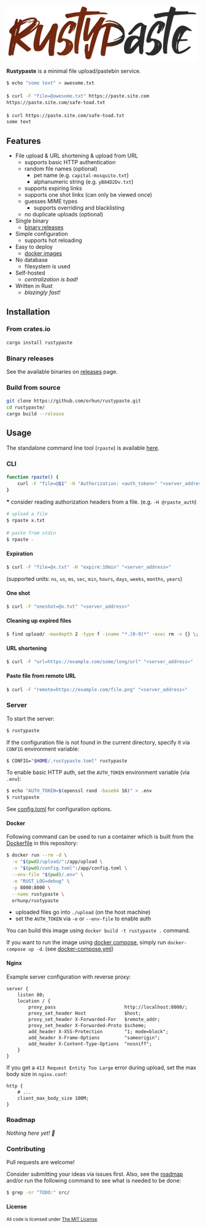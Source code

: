 <a href="https://github.com/orhun/rustypaste"><img src="img/rustypaste_logo.png" width="500"></a>

**Rustypaste** is a minimal file upload/pastebin service.

```sh
$ echo "some text" > awesome.txt

$ curl -F "file=@awesome.txt" https://paste.site.com
https://paste.site.com/safe-toad.txt

$ curl https://paste.site.com/safe-toad.txt
some text
```

## Features

- File upload & URL shortening & upload from URL
  - supports basic HTTP authentication
  - random file names (optional)
    - pet name (e.g. `capital-mosquito.txt`)
    - alphanumeric string (e.g. `yB84D2Dv.txt`)
  - supports expiring links
  - supports one shot links (can only be viewed once)
  - guesses MIME types
    - supports overriding and blacklisting
  - no duplicate uploads (optional)
- Single binary
  - [binary releases](https://github.com/orhun/rustypaste/releases)
- Simple configuration
  - supports hot reloading
- Easy to deploy
  - [docker images](https://hub.docker.com/r/orhunp/rustypaste)
- No database
  - filesystem is used
- Self-hosted
  - _centralization is bad!_
- Written in Rust
  - _blazingly fast!_

## Installation

### From crates.io

```sh
cargo install rustypaste
```

### Binary releases

See the available binaries on [releases](https://github.com/orhun/rustypaste/releases/) page.

### Build from source

```sh
git clone https://github.com/orhun/rustypaste.git
cd rustypaste/
cargo build --release
```

## Usage

The standalone command line tool (`rpaste`) is available [here](https://github.com/orhun/rustypaste-cli).

### CLI

```sh
function rpaste() {
    curl -F "file=@$1" -H "Authorization: <auth_token>" "<server_address>"
}
```

**\*** consider reading authorization headers from a file. (e.g. `-H @rpaste_auth`)

```sh
# upload a file
$ rpaste x.txt

# paste from stdin
$ rpaste -
```

#### Expiration

```sh
$ curl -F "file=@x.txt" -H "expire:10min" "<server_address>"
```

(supported units: `ns`, `us`, `ms`, `sec`, `min`, `hours`, `days`, `weeks`, `months`, `years`)

#### One shot

```sh
$ curl -F "oneshot=@x.txt" "<server_address>"
```

#### Cleaning up expired files

```sh
$ find upload/ -maxdepth 2 -type f -iname "*.[0-9]*" -exec rm -v {} \;
```

#### URL shortening

```sh
$ curl -F "url=https://example.com/some/long/url" "<server_address>"
```

#### Paste file from remote URL

```sh
$ curl -F "remote=https://example.com/file.png" "<server_address>"
```

### Server

To start the server:

```sh
$ rustypaste
```

If the configuration file is not found in the current directory, specify it via `CONFIG` environment variable:

```sh
$ CONFIG="$HOME/.rustypaste.toml" rustypaste
```

To enable basic HTTP auth, set the `AUTH_TOKEN` environment variable (via `.env`):

```sh
$ echo "AUTH_TOKEN=$(openssl rand -base64 16)" > .env
$ rustypaste
```

See [config.toml](./config.toml) for configuration options.

#### Docker

Following command can be used to run a container which is built from the [Dockerfile](./Dockerfile) in this repository:

```sh
$ docker run --rm -d \
  -v "$(pwd)/upload/":/app/upload \
  -v "$(pwd)/config.toml":/app/config.toml \
  --env-file "$(pwd)/.env" \
  -e "RUST_LOG=debug" \
  -p 8000:8000 \
  --name rustypaste \
  orhunp/rustypaste
```

- uploaded files go into `./upload` (on the host machine)
- set the `AUTH_TOKEN` via `-e` or `--env-file` to enable auth

You can build this image using `docker build -t rustypaste .` command.

If you want to run the image using [docker compose](https://docs.docker.com/compose/), simply run `docker-compose up -d`. (see [docker-compose.yml](./docker-compose.yml))

#### Nginx

Example server configuration with reverse proxy:

```nginx
server {
    listen 80;
    location / {
        proxy_pass                         http://localhost:8000/;
        proxy_set_header Host              $host;
        proxy_set_header X-Forwarded-For   $remote_addr;
        proxy_set_header X-Forwarded-Proto $scheme;
        add_header X-XSS-Protection        "1; mode=block";
        add_header X-Frame-Options         "sameorigin";
        add_header X-Content-Type-Options  "nosniff";
    }
}
```

If you get a `413 Request Entity Too Large` error during upload, set the max body size in `nginx.conf`:

```nginx
http {
    # ...
    client_max_body_size 100M;
}
```

### Roadmap

_Nothing here yet! 🎉_

### Contributing

Pull requests are welcome!

Consider submitting your ideas via issues first. Also, see the [roadmap](#roadmap) and/or run the following command to see what is needed to be done:

```sh
$ grep -nr "TODO:" src/
```

#### License

<sup>
All code is licensed under <a href="LICENSE">The MIT License</a>.
</sup>
